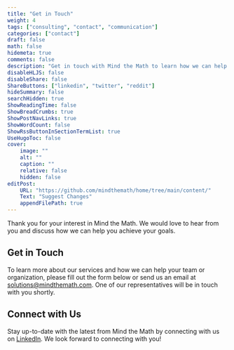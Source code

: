 ```yaml
---
title: "Get in Touch"
weight: 4
tags: ["consulting", "contact", "communication"]
categories: ["contact"]
draft: false
math: false
hidemeta: true
comments: false
description: "Get in touch with Mind the Math to learn how we can help you achieve your goals."
disableHLJS: false
disableShare: false
ShareButtons: ["linkedin", "twitter", "reddit"]
hideSummary: false
searchHidden: true
ShowReadingTime: false
ShowBreadCrumbs: true
ShowPostNavLinks: true
ShowWordCount: false
ShowRssButtonInSectionTermList: true
UseHugoToc: false
cover:
    image: ""
    alt: ""
    caption: ""
    relative: false
    hidden: false
editPost:
    URL: "https://github.com/mindthemath/home/tree/main/content/"
    Text: "Suggest Changes"
    appendFilePath: true
---
```


Thank you for your interest in Mind the Math. 
We would love to hear from you and discuss how we can help you achieve your goals.

## Get in Touch

To learn more about our services and how we can help your team or organization, please fill out the form below or send us an email at [solutions@mindthemath.com](mailto:solutions@mindthemath.com). 
One of our representatives will be in touch with you shortly.

## Connect with Us

Stay up-to-date with the latest from Mind the Math by connecting with us on [LinkedIn](https://www.linkedin.com/in/mathematicalmichael/). 
We look forward to connecting with you!
